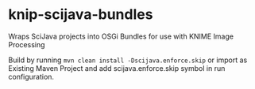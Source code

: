 knip-scijava-bundles
====================

Wraps SciJava projects into OSGi Bundles for use with KNIME Image Processing

Build by running ```mvn clean install -Dscijava.enforce.skip``` or import as Existing Maven Project and add scijava.enforce.skip symbol in run configuration.
